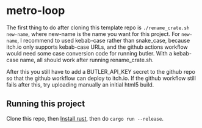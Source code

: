 # metro-loop

The first thing to do after cloning this template repo is `./rename_crate.sh new-name`, where new-name
is the name you want for this project. For `new-name`, I recommend to used kebab-case rather than snake_case, because
itch.io only supports kebab-case URLs, and the github actions workflow would need some case conversion
code for running butler. With a kebab-case name, all should work after running rename_crate.sh.

After this you still have to add a BUTLER_API_KEY secret to the github repo so that the github workflow
can deploy to itch.io. If the github workflow still fails after this, try uploading manually an initial html5 build.

## Running this project

Clone this repo, then [Install rust](https://www.rust-lang.org/tools/install), then do `cargo run --release`.


